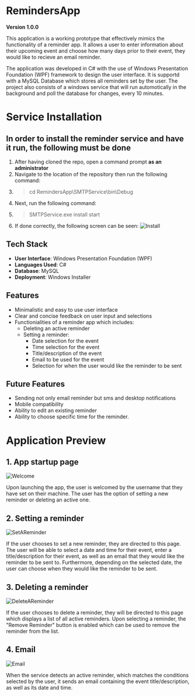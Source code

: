 # RemindersApp

**Version 1.0.0**

This application is a working prototype that effectively mimics the functionality of a reminder app. It allows a user to enter information about their upcoming event and choose how many days prior to their event, they would like to recieve an email reminder. 

The application was developed in C# with the use of Windows Presentation Foundation (WPF) framework to design the user interface. It is supportd with a MySQL Database which stores all reminders set by the user. The project also consists of a windows service that will run automotically in the background and poll the database for changes, every 10 minutes.

# Service Installation
## In order to install the reminder service and have it run, the following must be done
1. After having cloned the repo, open a command prompt **as an administrator**
2. Navigate to the location of the repository then run the following command:
  2.  >cd RemindersApp\SMTPService\bin\Debug
3. Next, run the following command:
  3. >SMTPService.exe install start
4. If done correctly, the following screen can be seen:
![Install](https://user-images.githubusercontent.com/41601768/149646638-e050819e-1d59-428b-bb82-8867a5442f19.PNG)


## Tech Stack
- **User Interface**: Windows Presentation Foundation (WPF)
- **Languages Used**: C#
- **Database**: MySQL
- **Deployment**: Windows Installer

## Features
- Minimalistic and easy to use user interface
- Clear and concise feedback on user input and selections
- Functionialities of a reminder app which includes:
  - Deleting an active reminder
  - Setting a reminder:
    - Date selection for the event
    - Time selection for the event
    - Title/description of the event
    - Email to be used for the event
    - Selection for when the user would like the reminder to be sent
 
 ## Future Features
 - Sending not only email reminder but sms and desktop notifications
 - Mobile compatibility
 - Ability to edit an existing reminder
 - Ability to choose specific time for the reminder.

# Application Preview
## 1. App startup page
![Welcome](https://user-images.githubusercontent.com/41601768/149637402-b4171c9d-e6af-46b5-ad19-eab953fea261.PNG)

Upon launching the app, the user is welcomed by the username that they have set on their machine. The user has the option of setting a new reminder or deleting an active one.

## 2. Setting a reminder
![SetAReminder](https://user-images.githubusercontent.com/41601768/149637637-58dbd0c5-633b-49bf-8db8-e68dace4475d.PNG)

If the user chooses to set a new reminder, they are directed to this page. The user will be able to select a date and time for their event, enter a title/description for their event, as well as an email that they would like the reminder to be sent to. Furthermore, depending on the selected date, the user can choose when they would like the reminder to be sent.

## 3. Deleting a reminder
![DeleteAReminder](https://user-images.githubusercontent.com/41601768/149637944-70bda675-810e-4160-888d-fa777cce0d45.PNG)

If the user chooses to delete a reminder, they will be directed to this page which displays a list of all active reminders. Upon selecting a reminder, the "Remove Reminder" button is enabled which can be used to remove the reminder from the list.

## 4. Email
![Email](https://user-images.githubusercontent.com/41601768/149638018-cfecb392-b7a2-4f3f-81b7-f7d4be067ea6.PNG)

When the service detects an active reminder, which matches the conditions selected by the user, it sends an email containing the event title/description, as well as its date and time.
